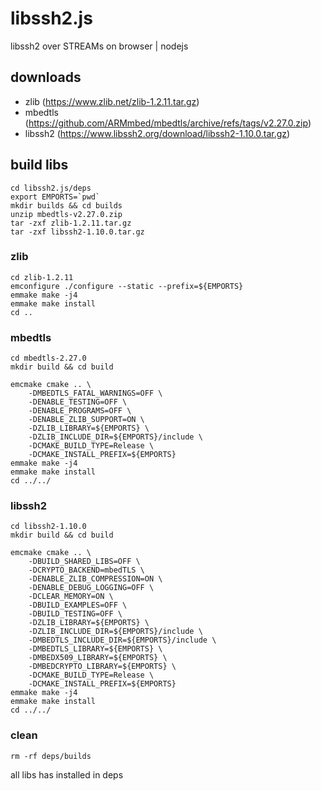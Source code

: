 # libssh2.js
libssh2 over STREAMs on browser | nodejs

## downloads
* zlib (https://www.zlib.net/zlib-1.2.11.tar.gz)
* mbedtls (https://github.com/ARMmbed/mbedtls/archive/refs/tags/v2.27.0.zip)
* libssh2 (https://www.libssh2.org/download/libssh2-1.10.0.tar.gz)

## build libs
	cd libssh2.js/deps
	export EMPORTS=`pwd` 
	mkdir builds && cd builds
	unzip mbedtls-v2.27.0.zip 
	tar -zxf zlib-1.2.11.tar.gz 
	tar -zxf libssh2-1.10.0.tar.gz 
	
### zlib
	cd zlib-1.2.11
	emconfigure ./configure --static --prefix=${EMPORTS}
	emmake make -j4 
	emmake make install
	cd ..

### mbedtls
	cd mbedtls-2.27.0 
	mkdir build && cd build 
	
	emcmake cmake .. \
		-DMBEDTLS_FATAL_WARNINGS=OFF \
		-DENABLE_TESTING=OFF \
		-DENABLE_PROGRAMS=OFF \
		-DENABLE_ZLIB_SUPPORT=ON \
		-DZLIB_LIBRARY=${EMPORTS} \
		-DZLIB_INCLUDE_DIR=${EMPORTS}/include \
		-DCMAKE_BUILD_TYPE=Release \
		-DCMAKE_INSTALL_PREFIX=${EMPORTS}
	emmake make -j4 
	emmake make install 
	cd ../../

### libssh2
	cd libssh2-1.10.0 
	mkdir build && cd build 
	
	emcmake cmake .. \
		-DBUILD_SHARED_LIBS=OFF \
		-DCRYPTO_BACKEND=mbedTLS \
		-DENABLE_ZLIB_COMPRESSION=ON \
		-DENABLE_DEBUG_LOGGING=OFF \
		-DCLEAR_MEMORY=ON \
		-DBUILD_EXAMPLES=OFF \
		-DBUILD_TESTING=OFF \
		-DZLIB_LIBRARY=${EMPORTS} \
		-DZLIB_INCLUDE_DIR=${EMPORTS}/include \
		-DMBEDTLS_INCLUDE_DIR=${EMPORTS}/include \
		-DMBEDTLS_LIBRARY=${EMPORTS} \
		-DMBEDX509_LIBRARY=${EMPORTS} \
		-DMBEDCRYPTO_LIBRARY=${EMPORTS} \
		-DCMAKE_BUILD_TYPE=Release \
		-DCMAKE_INSTALL_PREFIX=${EMPORTS} 
	emmake make -j4 
	emmake make install 
	cd ../../

### clean
	rm -rf deps/builds

all libs has installed in deps
